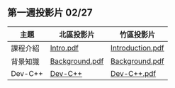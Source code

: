 ## 第一週投影片 02/27

| 主題     | 北區投影片         | 竹區投影片                                |
| ----     | ----               | ----                                      |
| 課程介紹 | [Intro.pdf]()      | [Introduction.pdf](https://goo.gl/HGnbE6) |
| 背景知識 | [Background.pdf]() | [Background.pdf](https://goo.gl/tFkA5x)   |
| Dev-C++  | [Dev-C++]()        | [Dev-C++.pdf](https://goo.gl/mqJXLV)      |

